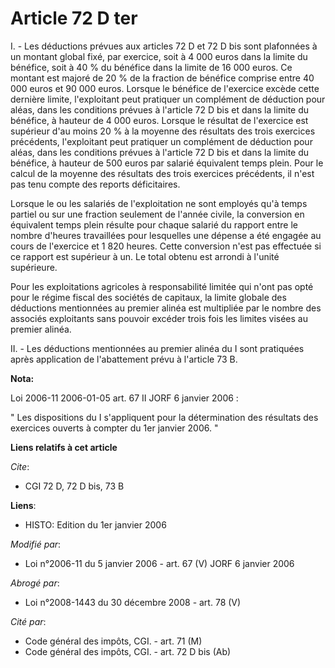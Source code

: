 # Article 72 D ter

I. -  Les déductions prévues aux articles 72 D et 72 D bis sont plafonnées à un montant global fixé, par exercice, soit à 4
000 euros dans la limite du bénéfice, soit à 40 % du bénéfice dans la limite de 16 000 euros. Ce montant est majoré de 20 %
de la fraction de bénéfice comprise entre 40 000 euros et 90 000 euros. Lorsque le bénéfice de l'exercice excède cette
dernière limite, l'exploitant peut pratiquer un complément de déduction pour aléas, dans les conditions prévues à l'article
72 D bis et dans la limite du bénéfice, à hauteur de 4 000 euros. Lorsque le résultat de l'exercice est supérieur d'au moins
20 % à la moyenne des résultats des trois exercices précédents, l'exploitant peut pratiquer un complément de déduction pour
aléas, dans les conditions prévues à l'article 72 D bis et dans la limite du bénéfice, à hauteur de 500 euros par salarié
équivalent temps plein. Pour le calcul de la moyenne des résultats des trois exercices précédents, il n'est pas tenu compte
des reports déficitaires.

Lorsque le ou les salariés de l'exploitation ne sont employés qu'à temps partiel ou sur une fraction seulement de l'année
civile, la conversion en équivalent temps plein résulte pour chaque salarié du rapport entre le nombre d'heures travaillées
pour lesquelles une dépense a été engagée au cours de l'exercice et 1 820 heures. Cette conversion n'est pas effectuée si ce
rapport est supérieur à un. Le total obtenu est arrondi à l'unité supérieure.

Pour les exploitations agricoles à responsabilité limitée qui n'ont pas opté pour le régime fiscal des sociétés de capitaux,
la limite globale des déductions mentionnées au premier alinéa est multipliée par le nombre des associés exploitants sans
pouvoir excéder trois fois les limites visées au premier alinéa.

II. - Les déductions mentionnées au premier alinéa du I sont pratiquées après application de l'abattement prévu à l'article
73 B.

**Nota:**

Loi 2006-11 2006-01-05 art. 67 II JORF 6 janvier 2006 : 

" Les dispositions du I s'appliquent pour la détermination des résultats des exercices ouverts à compter du 1er janvier 2006.
"

**Liens relatifs à cet article**

_Cite_:

  - CGI 72 D, 72 D bis, 73 B

**Liens**:

  - HISTO: Edition du 1er janvier 2006

_Modifié par_:

  - Loi n°2006-11 du 5 janvier 2006 - art. 67 (V) JORF 6 janvier 2006

_Abrogé par_:

  - Loi n°2008-1443 du 30 décembre 2008 - art. 78 (V)

_Cité par_:

  - Code général des impôts, CGI. - art. 71 (M)
  - Code général des impôts, CGI. - art. 72 D bis (Ab)
